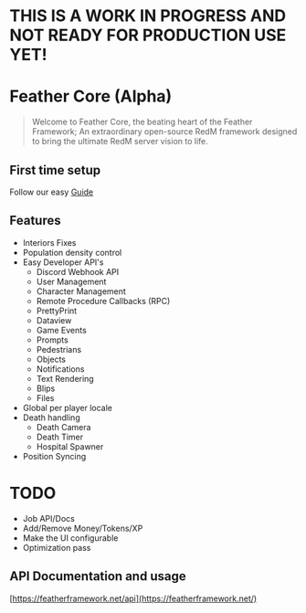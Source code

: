 # **THIS IS A WORK IN PROGRESS AND NOT READY FOR PRODUCTION USE YET!**

# Feather Core (Alpha)

> Welcome to Feather Core, the beating heart of the Feather Framework; An extraordinary open-source RedM framework designed to bring the ultimate RedM server vision to life.

## First time setup

Follow our easy [Guide](https://featherframework.net/guide)

## Features

- Interiors Fixes
- Population density control
- Easy Developer API's
  - Discord Webhook API
  - User Management
  - Character Management
  - Remote Procedure Callbacks (RPC)
  - PrettyPrint
  - Dataview
  - Game Events
  - Prompts
  - Pedestrians
  - Objects
  - Notifications
  - Text Rendering
  - Blips
  - Files
- Global per player locale
- Death handling
  - Death Camera
  - Death Timer
  - Hospital Spawner
- Position Syncing

# TODO
- Job API/Docs
- Add/Remove Money/Tokens/XP
- Make the UI configurable
- Optimization pass

## API Documentation and usage
[https://featherframework.net/api](https://featherframework.net/)
